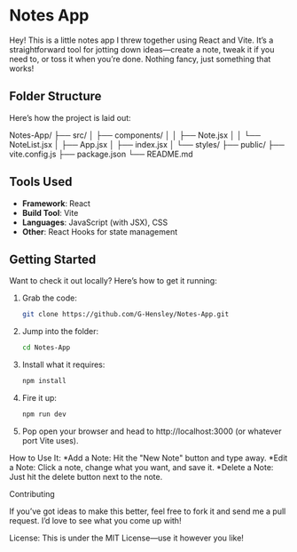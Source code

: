 # Notes App

Hey! This is a little notes app I threw together using React and Vite. It’s a straightforward tool for jotting down ideas—create a note, tweak it if you need to, or toss it when you’re done. Nothing fancy, just something that works!

## Folder Structure
Here’s how the project is laid out:

Notes-App/
├── src/
│   ├── components/
│   │   ├── Note.jsx
│   │   └── NoteList.jsx
│   ├── App.jsx
│   ├── index.jsx
│   └── styles/
├── public/
├── vite.config.js
├── package.json
└── README.md

## Tools Used
- **Framework**: React
- **Build Tool**: Vite
- **Languages**: JavaScript (with JSX), CSS
- **Other**: React Hooks for state management

## Getting Started
Want to check it out locally? Here’s how to get it running:

1. Grab the code:
   ```bash
   git clone https://github.com/G-Hensley/Notes-App.git
   ```
2. Jump into the folder:
   ```bash
   cd Notes-App
   ```
3. Install what it requires:
   ```bash
   npm install
   ```
4. Fire it up:
   ```bash
   npm run dev
   ```
5. Pop open your browser and head to http://localhost:3000 (or whatever port Vite uses).

How to Use It:
*Add a Note: Hit the "New Note" button and type away.
*Edit a Note: Click a note, change what you want, and save it.
*Delete a Note: Just hit the delete button next to the note.

Contributing

If you’ve got ideas to make this better, feel free to fork it and send me a pull request. I’d love to see what you come up with!

License:
This is under the MIT License—use it however you like!
